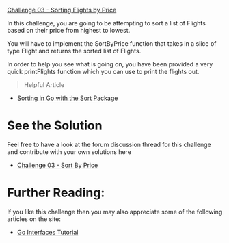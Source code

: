 [Challenge 03 - Sorting Flights by Price](https://tutorialedge.net/challenges/go/interfaces/)

In this challenge, you are going to be attempting to sort a list of Flights based on their price from highest to lowest.

You will have to implement the SortByPrice function that takes in a slice of type Flight and returns the sorted list of Flights.

In order to help you see what is going on, you have been provided a very quick printFlights function which you can use to print the flights out.

> Helpful Article
- [Sorting in Go with the Sort Package](https://tutorialedge.net/golang/go-sorting-with-sort-tutorial/)


# See the Solution
Feel free to have a look at the forum discussion thread for this challenge and contribute with your own solutions here 
- [Challenge 03 - Sort By Price](https://discuss.tutorialedge.net/t/challenge-03-sorting-by-price/20)

# Further Reading:
If you like this challenge then you may also appreciate some of the following articles on the site:
- [Go Interfaces Tutorial](https://tutorialedge.net/golang/go-interfaces-tutorial/)